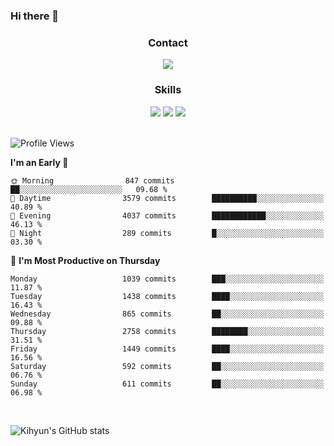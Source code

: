 ### Hi there 👋

<!--
**Key5771/Key5771** is a ✨ _special_ ✨ repository because its `README.md` (this file) appears on your GitHub profile.

Here are some ideas to get you started:

- 🔭 I’m currently working on ...
- 🌱 I’m currently learning ...
- 👯 I’m looking to collaborate on ...
- 🤔 I’m looking for help with ...
- 💬 Ask me about ...
- 📫 How to reach me: ...
- 😄 Pronouns: ...
- ⚡ Fun fact: ...
-->

<h3 align="center">Contact</h3>
<div align="center">
  <a href="mailto:ksj57715@gmail.com"><img src="https://img.shields.io/badge/Gmail-D14836?style=for-the-badge&logo=gmail&logoColor=white"/></a>
</div>

<h3 align="center">Skills</h3>
<div align="center">
  <img src="https://img.shields.io/badge/iOS-000000?style=for-the-badge&logo=ios&logoColor=white"/>
  <img src="https://img.shields.io/badge/Swift-FA7343?style=for-the-badge&logo=swift&logoColor=white"/>
  <img src="https://img.shields.io/badge/Xcode-007ACC?style=for-the-badge&logo=Xcode&logoColor=white"/>
</div>

<br>

<!--START_SECTION:waka-->
![Profile Views](http://img.shields.io/badge/Profile%20Views-1-blue)

**I'm an Early 🐤** 

```text
🌞 Morning                847 commits         ██░░░░░░░░░░░░░░░░░░░░░░░   09.68 % 
🌆 Daytime                3579 commits        ██████████░░░░░░░░░░░░░░░   40.89 % 
🌃 Evening                4037 commits        ████████████░░░░░░░░░░░░░   46.13 % 
🌙 Night                  289 commits         █░░░░░░░░░░░░░░░░░░░░░░░░   03.30 % 
```
📅 **I'm Most Productive on Thursday** 

```text
Monday                   1039 commits        ███░░░░░░░░░░░░░░░░░░░░░░   11.87 % 
Tuesday                  1438 commits        ████░░░░░░░░░░░░░░░░░░░░░   16.43 % 
Wednesday                865 commits         ██░░░░░░░░░░░░░░░░░░░░░░░   09.88 % 
Thursday                 2758 commits        ████████░░░░░░░░░░░░░░░░░   31.51 % 
Friday                   1449 commits        ████░░░░░░░░░░░░░░░░░░░░░   16.56 % 
Saturday                 592 commits         ██░░░░░░░░░░░░░░░░░░░░░░░   06.76 % 
Sunday                   611 commits         ██░░░░░░░░░░░░░░░░░░░░░░░   06.98 % 
```



<!--END_SECTION:waka-->

<br>


![Kihyun's GitHub stats](https://github-readme-stats.vercel.app/api?username=key5771&show_icons=true&theme=radical)
